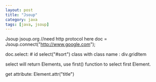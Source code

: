 ```yaml
---
layout: post
title: "Jsoup"
category: java
tags: [java, jsoup]
---
```


Jsoup
jsoup.org
    //need http protocol here
    doc = Jsoup.connect("http://www.google.com");

doc.select:
    # id  select("#sort")
class with class name : 
    div.gridItem

select will return Elements, use first() function to select first Element.

get attribute: 
    Element.attr("title")


